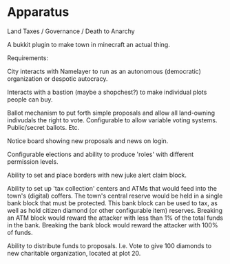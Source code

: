 # Apparatus
Land Taxes / Governance / Death to Anarchy

A bukkit plugin to make town in minecraft an actual thing.

Requirements:

City interacts with Namelayer to run as an autonomous (democratic) organization or despotic autocracy.

Interacts with a bastion (maybe a shopchest?) to make individual plots people can buy. 

Ballot mechanism to put forth simple proposals and allow all land-owning indivudals the right to vote. Configurable to allow variable voting systems. Public/secret ballots. Etc.

Notice board showing new proposals and news on login.

Configurable elections and ability to produce 'roles' with different permission levels.

Ability to set and place borders with new juke alert claim block.

Ability to set up 'tax collection' centers and ATMs that would feed into the town's (digital) coffers. The town's central reserve would be held in a single bank block that must be protected. This bank block can be used to tax, as well as hold citizen diamond (or other configurable item) reserves. Breaking an ATM block would reward the attacker with less than 1% of the total funds in the bank. Breaking the bank block would reward the attacker with 100% of funds.

Ability to distribute funds to proposals. I.e. Vote to give 100 diamonds to new charitable organization, located at plot 20.




